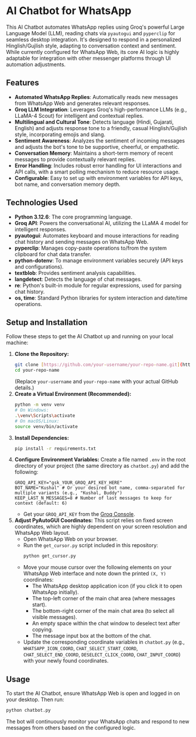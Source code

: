 # AI Chatbot for WhatsApp 
This AI Chatbot automates WhatsApp replies using Groq's powerful Large Language Model (LLM), reading chats via `pyautogui` and `pyperclip` for seamless desktop integration. It's designed to respond in a personalized Hinglish/Gujlish style, adapting to conversation context and sentiment. While currently configured for WhatsApp Web, its core AI logic is highly adaptable for integration with other messenger platforms through UI automation adjustments.

## Features
* **Automated WhatsApp Replies**: Automatically reads new messages from WhatsApp Web and generates relevant responses.
* **Groq LLM Integration**: Leverages Groq's high-performance LLMs (e.g., LLaMA-4 Scout) for intelligent and contextual replies.
* **Multilingual and Cultural Tone**: Detects language (Hindi, Gujarati, English) and adjusts response tone to a friendly, casual Hinglish/Gujlish style, incorporating emojis and slang.
* **Sentiment Awareness**: Analyzes the sentiment of incoming messages and adjusts the bot's tone to be supportive, cheerful, or empathetic.
* **Conversation Memory**: Maintains a short-term memory of recent messages to provide contextually relevant replies.
* **Error Handling**: Includes robust error handling for UI interactions and API calls, with a smart polling mechanism to reduce resource usage.
* **Configurable**: Easy to set up with environment variables for API keys, bot name, and conversation memory depth.

## Technologies Used
* **Python 3.12.6**: The core programming language.
* **Groq API**: Powers the conversational AI, utilizing the LLaMA 4 model for intelligent responses.
* **pyautogui**: Automates keyboard and mouse interactions for reading chat history and sending messages on WhatsApp Web.
* **pyperclip**: Manages copy-paste operations to/from the system clipboard for chat data transfer.
* **python-dotenv**: To manage environment variables securely (API keys and configurations).
* **textblob**: Provides sentiment analysis capabilities.
* **langdetect**: Detects the language of chat messages.
* **re**: Python's built-in module for regular expressions, used for parsing chat history.
* **os, time**: Standard Python libraries for system interaction and date/time operations.

## Setup and Installation
Follow these steps to get the AI Chatbot up and running on your local machine:
1.  **Clone the Repository:**
    ```bash
    git clone [https://github.com/your-username/your-repo-name.git](https://github.com/your-username/your-repo-name.git)
    cd your-repo-name
    ```
    (Replace `your-username` and `your-repo-name` with your actual GitHub details.)
2.  **Create a Virtual Environment (Recommended):**
    ```bash
    python -m venv venv
    # On Windows:
    .\venv\Scripts\activate
    # On macOS/Linux:
    source venv/bin/activate
    ```
3.  **Install Dependencies:**
    ```bash
    pip install -r requirements.txt
    ```
4.  **Configure Environment Variables:**
    Create a file named `.env` in the root directory of your project (the same directory as `chatbot.py`) and add the following:
    ```
    GROQ_API_KEY="gsk_YOUR_GROQ_API_KEY_HERE"
    BOT_NAME="Kushal" # Or your desired bot name, comma-separated for multiple variants (e.g., "Kushal, Buddy")
    KEEP_LAST_N_MESSAGES=8 # Number of last messages to keep for context (default: 6)
    ```
    * Get your `GROQ_API_KEY` from the [Groq Console](https://console.groq.com/keys).
5.  **Adjust PyAutoGUI Coordinates:**
    This script relies on fixed screen coordinates, which are highly dependent on your screen resolution and WhatsApp Web layout.
    * Open WhatsApp Web on your browser.
    * Run the `get_cursor.py` script included in this repository:
        ```bash
        python get_cursor.py
        ```
    * Move your mouse cursor over the following elements on your WhatsApp Web interface and note down the printed `(X, Y)` coordinates:
        * The WhatsApp desktop application icon (if you click it to open WhatsApp initially).
        * The top-left corner of the main chat area (where messages start).
        * The bottom-right corner of the main chat area (to select all visible messages).
        * An empty space within the chat window to deselect text after copying.
        * The message input box at the bottom of the chat.
    * Update the corresponding coordinate variables in `chatbot.py` (e.g., `WHATSAPP_ICON_COORD`, `CHAT_SELECT_START_COORD`, `CHAT_SELECT_END_COORD`, `DESELECT_CLICK_COORD`, `CHAT_INPUT_COORD`) with your newly found coordinates.
      
## Usage
To start the AI Chatbot, ensure WhatsApp Web is open and logged in on your desktop. Then run:
```bash
python chatbot.py
```
The bot will continuously monitor your WhatsApp chats and respond to new messages from others based on the configured logic.
